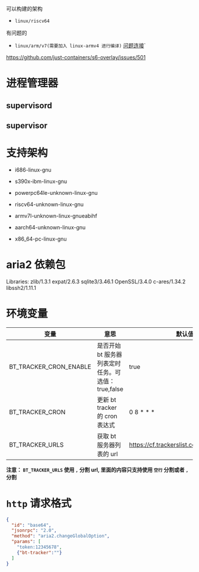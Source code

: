 可以构建的架构
- `linux/riscv64`


有问题的 
- `linux/arm/v7(需要加入 linux-armv4 进行编译)` [问题连接](https://github.com/openssl/openssl/issues/21630)`


https://github.com/just-containers/s6-overlay/issues/501

# 进程管理器

## supervisord

## supervisor


# 支持架构

- i686-linux-gnu

- s390x-ibm-linux-gnu

- powerpc64le-unknown-linux-gnu

- riscv64-unknown-linux-gnu

- armv7l-unknown-linux-gnueabihf

- aarch64-unknown-linux-gnu

- x86_64-pc-linux-gnu

# aria2 依赖包

Libraries: zlib/1.3.1 expat/2.6.3 sqlite3/3.46.1 OpenSSL/3.4.0 c-ares/1.34.2 libssh2/1.11.1


# 环境变量

| 变量                     | 意思                               | 默认值                                        | 
|------------------------|----------------------------------|--------------------------------------------|
| BT_TRACKER_CRON_ENABLE | 是否开始 bt 服务器列表定时任务。可选值：true,false | true                                       |
| BT_TRACKER_CRON        | 更新 bt tracker 的 cron 表达式         | 0 8 * * *                                  |
| BT_TRACKER_URLS        | 获取 bt 服务器列表的 url                 | https://cf.trackerslist.com/best_aria2.txt |


**注意： `BT_TRACKER_URLS` 使用 `,` 分割 url, 里面的内容只支持使用 `空行` 分割或者 `,` 分割**



# `http` 请求格式
```json
{
  "id": "base64",
  "jsonrpc": "2.0",
  "method": "aria2.changeGlobalOption",
  "params": [
    "token:12345678",
    {"bt-tracker":""}
  ]
}
```